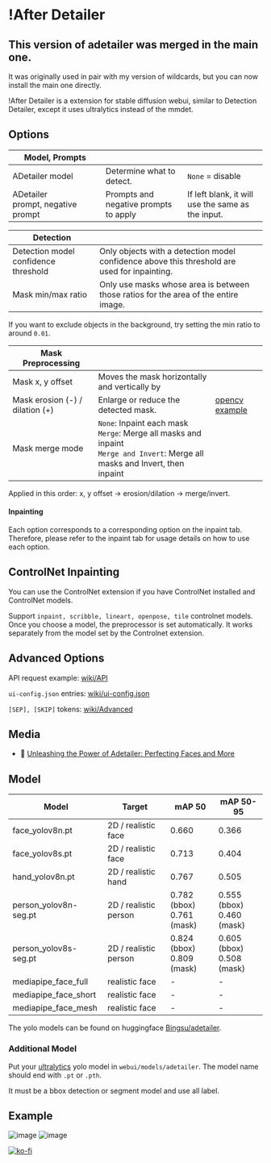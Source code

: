 # !After Detailer 
## This version of adetailer was merged in the main one.

It was originally used in pair with my version of wildcards, but you can now install the main one directly.

!After Detailer is a extension for stable diffusion webui, similar to Detection Detailer, except it uses ultralytics instead of the mmdet.


## Options

| Model, Prompts                    |                                       |                                                   |
| --------------------------------- | ------------------------------------- | ------------------------------------------------- |
| ADetailer model                   | Determine what to detect.             | `None` = disable                                  |
| ADetailer prompt, negative prompt | Prompts and negative prompts to apply | If left blank, it will use the same as the input. |

| Detection                            |                                                                                              |     |
| ------------------------------------ | -------------------------------------------------------------------------------------------- | --- |
| Detection model confidence threshold | Only objects with a detection model confidence above this threshold are used for inpainting. |     |
| Mask min/max ratio                   | Only use masks whose area is between those ratios for the area of the entire image.          |     |

If you want to exclude objects in the background, try setting the min ratio to around `0.01`.

| Mask Preprocessing              |                                                                                                                                     |                                                                                         |
| ------------------------------- | ----------------------------------------------------------------------------------------------------------------------------------- | --------------------------------------------------------------------------------------- |
| Mask x, y offset                | Moves the mask horizontally and vertically by                                                                                       |                                                                                         |
| Mask erosion (-) / dilation (+) | Enlarge or reduce the detected mask.                                                                                                | [opencv example](https://docs.opencv.org/4.7.0/db/df6/tutorial_erosion_dilatation.html) |
| Mask merge mode                 | `None`: Inpaint each mask<br/>`Merge`: Merge all masks and inpaint<br/>`Merge and Invert`: Merge all masks and Invert, then inpaint |                                                                                         |

Applied in this order: x, y offset → erosion/dilation → merge/invert.

#### Inpainting

Each option corresponds to a corresponding option on the inpaint tab. Therefore, please refer to the inpaint tab for usage details on how to use each option.

## ControlNet Inpainting

You can use the ControlNet extension if you have ControlNet installed and ControlNet models.

Support `inpaint, scribble, lineart, openpose, tile` controlnet models. Once you choose a model, the preprocessor is set automatically. It works separately from the model set by the Controlnet extension.

## Advanced Options

API request example: [wiki/API](https://github.com/Bing-su/adetailer/wiki/API)

`ui-config.json` entries: [wiki/ui-config.json](https://github.com/Bing-su/adetailer/wiki/ui-config.json)

`[SEP], [SKIP]` tokens: [wiki/Advanced](https://github.com/Bing-su/adetailer/wiki/Advanced)

## Media

- 🎥 [Unleashing the Power of Adetailer: Perfecting Faces and More](https://www.youtube.com/watch?v=ZNcz4k5JCCo&t=531s)

## Model

| Model                 | Target                | mAP 50                        | mAP 50-95                     |
| --------------------- | --------------------- | ----------------------------- | ----------------------------- |
| face_yolov8n.pt       | 2D / realistic face   | 0.660                         | 0.366                         |
| face_yolov8s.pt       | 2D / realistic face   | 0.713                         | 0.404                         |
| hand_yolov8n.pt       | 2D / realistic hand   | 0.767                         | 0.505                         |
| person_yolov8n-seg.pt | 2D / realistic person | 0.782 (bbox)<br/>0.761 (mask) | 0.555 (bbox)<br/>0.460 (mask) |
| person_yolov8s-seg.pt | 2D / realistic person | 0.824 (bbox)<br/>0.809 (mask) | 0.605 (bbox)<br/>0.508 (mask) |
| mediapipe_face_full   | realistic face        | -                             | -                             |
| mediapipe_face_short  | realistic face        | -                             | -                             |
| mediapipe_face_mesh   | realistic face        | -                             | -                             |

The yolo models can be found on huggingface [Bingsu/adetailer](https://huggingface.co/Bingsu/adetailer).

### Additional Model

Put your [ultralytics](https://github.com/ultralytics/ultralytics) yolo model in `webui/models/adetailer`. The model name should end with `.pt` or `.pth`.

It must be a bbox detection or segment model and use all label.

## Example

![image](https://i.imgur.com/38RSxSO.png)
![image](https://i.imgur.com/2CYgjLx.png)

[![ko-fi](https://ko-fi.com/img/githubbutton_sm.svg)](https://ko-fi.com/F1F1L7V2N)
